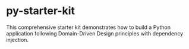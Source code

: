 # py-starter-kit
This comprehensive starter kit demonstrates how to build a Python application following Domain-Driven Design principles with dependency injection. 
